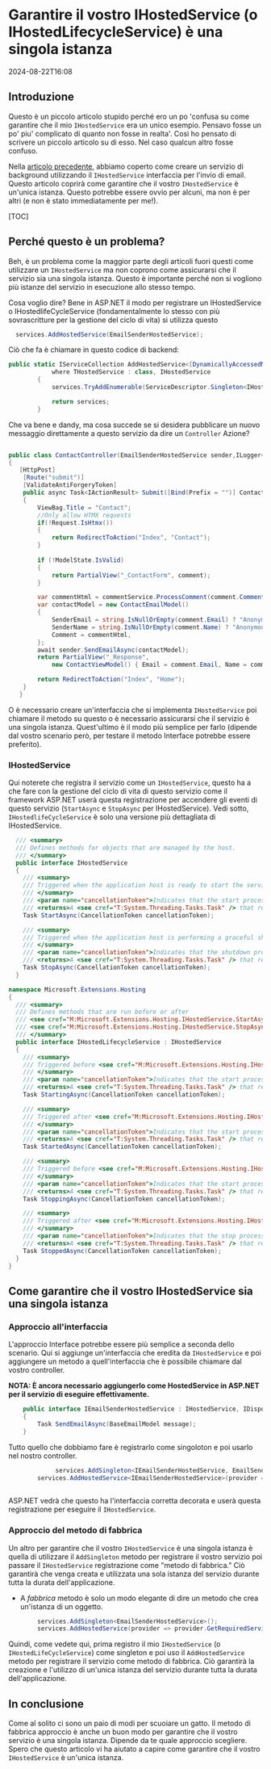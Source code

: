 # Garantire il vostro IHostedService (o IHostedLifecycleService) è una singola istanza

<!--category-- ASP.NET -->
<datetime class="hidden">2024-08-22T16:08</datetime>

## Introduzione

Questo è un piccolo articolo stupido perché ero un po 'confusa su come garantire che il mio `IHostedService` era un unico esempio. Pensavo fosse un po' piu' complicato di quanto non fosse in realta'. Così ho pensato di scrivere un piccolo articolo su di esso. Nel caso qualcun altro fosse confuso.

Nella [articolo precedente](/blog/addingasyncsendingforemails), abbiamo coperto come creare un servizio di background utilizzando il `IHostedService` interfaccia per l'invio di email. Questo articolo coprirà come garantire che il vostro `IHostedService` è un'unica istanza.
Questo potrebbe essere ovvio per alcuni, ma non è per altri (e non è stato immediatamente per me!).

[TOC]

## Perché questo è un problema?

Beh, è un problema come la maggior parte degli articoli fuori questi come utilizzare un `IHostedService` ma non coprono come assicurarsi che il servizio sia una singola istanza. Questo è importante perché non si vogliono più istanze del servizio in esecuzione allo stesso tempo.

Cosa voglio dire? Bene in ASP.NET il modo per registrare un IHostedService o IHostedlifeCycleService (fondamentalmente lo stesso con più sovrascritture per la gestione del ciclo di vita) si utilizza questo

```csharp
  services.AddHostedService(EmailSenderHostedService);
```

Ciò che fa è chiamare in questo codice di backend:

```csharp
public static IServiceCollection AddHostedService<[DynamicallyAccessedMembers(DynamicallyAccessedMemberTypes.PublicConstructors)] THostedService>(this IServiceCollection services)
            where THostedService : class, IHostedService
        {
            services.TryAddEnumerable(ServiceDescriptor.Singleton<IHostedService, THostedService>());

            return services;
        }

```

Che va bene e dandy, ma cosa succede se si desidera pubblicare un nuovo messaggio direttamente a questo servizio da dire un `Controller` Azione?

```csharp

public class ContactController(EmailSenderHostedService sender,ILogger<BaseController> logger) ...
{
   [HttpPost]
    [Route("submit")]
    [ValidateAntiForgeryToken]
    public async Task<IActionResult> Submit([Bind(Prefix = "")] ContactViewModel comment)
    {
        ViewBag.Title = "Contact";
        //Only allow HTMX requests
        if(!Request.IsHtmx())
        {
            return RedirectToAction("Index", "Contact");
        }
      
        if (!ModelState.IsValid)
        {
            return PartialView("_ContactForm", comment);
        }

        var commentHtml = commentService.ProcessComment(comment.Comment);
        var contactModel = new ContactEmailModel()
        {
            SenderEmail = string.IsNullOrEmpty(comment.Email) ? "Anonymous" : comment.Email,
            SenderName = string.IsNullOrEmpty(comment.Name) ? "Anonymous" : comment.Name,
            Comment = commentHtml,
        };
        await sender.SendEmailAsync(contactModel);
        return PartialView("_Response",
            new ContactViewModel() { Email = comment.Email, Name = comment.Name, Comment = commentHtml });

        return RedirectToAction("Index", "Home");
    }
   }
```

O è necessario creare un'interfaccia che si implementa `IHostedService` poi chiamare il metodo su questo o è necessario assicurarsi che il servizio è una singola istanza. Quest'ultimo è il modo più semplice per farlo (dipende dal vostro scenario però, per testare il metodo Interface potrebbe essere preferito).

### IHostedService

Qui noterete che registra il servizio come un `IHostedService`, questo ha a che fare con la gestione del ciclo di vita di questo servizio come il framework ASP.NET userà questa registrazione per accendere gli eventi di questo servizio (`StartAsync` e `StopAsync` per IHostedService). Vedi sotto, `IHostedlifeCycleService` è solo una versione più dettagliata di IHostedService.

```csharp
  /// <summary>
  /// Defines methods for objects that are managed by the host.
  /// </summary>
  public interface IHostedService
  {
    /// <summary>
    /// Triggered when the application host is ready to start the service.
    /// </summary>
    /// <param name="cancellationToken">Indicates that the start process has been aborted.</param>
    /// <returns>A <see cref="T:System.Threading.Tasks.Task" /> that represents the asynchronous Start operation.</returns>
    Task StartAsync(CancellationToken cancellationToken);

    /// <summary>
    /// Triggered when the application host is performing a graceful shutdown.
    /// </summary>
    /// <param name="cancellationToken">Indicates that the shutdown process should no longer be graceful.</param>
    /// <returns>A <see cref="T:System.Threading.Tasks.Task" /> that represents the asynchronous Stop operation.</returns>
    Task StopAsync(CancellationToken cancellationToken);
  }

namespace Microsoft.Extensions.Hosting
{
  /// <summary>
  /// Defines methods that are run before or after
  /// <see cref="M:Microsoft.Extensions.Hosting.IHostedService.StartAsync(System.Threading.CancellationToken)" /> and
  /// <see cref="M:Microsoft.Extensions.Hosting.IHostedService.StopAsync(System.Threading.CancellationToken)" />.
  /// </summary>
  public interface IHostedLifecycleService : IHostedService
  {
    /// <summary>
    /// Triggered before <see cref="M:Microsoft.Extensions.Hosting.IHostedService.StartAsync(System.Threading.CancellationToken)" />.
    /// </summary>
    /// <param name="cancellationToken">Indicates that the start process has been aborted.</param>
    /// <returns>A <see cref="T:System.Threading.Tasks.Task" /> that represents the asynchronous operation.</returns>
    Task StartingAsync(CancellationToken cancellationToken);

    /// <summary>
    /// Triggered after <see cref="M:Microsoft.Extensions.Hosting.IHostedService.StartAsync(System.Threading.CancellationToken)" />.
    /// </summary>
    /// <param name="cancellationToken">Indicates that the start process has been aborted.</param>
    /// <returns>A <see cref="T:System.Threading.Tasks.Task" /> that represents the asynchronous operation.</returns>
    Task StartedAsync(CancellationToken cancellationToken);

    /// <summary>
    /// Triggered before <see cref="M:Microsoft.Extensions.Hosting.IHostedService.StopAsync(System.Threading.CancellationToken)" />.
    /// </summary>
    /// <param name="cancellationToken">Indicates that the start process has been aborted.</param>
    /// <returns>A <see cref="T:System.Threading.Tasks.Task" /> that represents the asynchronous operation.</returns>
    Task StoppingAsync(CancellationToken cancellationToken);

    /// <summary>
    /// Triggered after <see cref="M:Microsoft.Extensions.Hosting.IHostedService.StopAsync(System.Threading.CancellationToken)" />.
    /// </summary>
    /// <param name="cancellationToken">Indicates that the stop process has been aborted.</param>
    /// <returns>A <see cref="T:System.Threading.Tasks.Task" /> that represents the asynchronous operation.</returns>
    Task StoppedAsync(CancellationToken cancellationToken);
  }
}
```

## Come garantire che il vostro IHostedService sia una singola istanza

### Approccio all'interfaccia

L'approccio Interface potrebbe essere più semplice a seconda dello scenario. Qui si aggiunge un'interfaccia che eredita da `IHostedService` e poi aggiungere un metodo a quell'interfaccia che è possibile chiamare dal vostro controller.

**NOTA: È ancora necessario aggiungerlo come HostedService in ASP.NET per il servizio di eseguire effettivamente.**

```csharp
    public interface IEmailSenderHostedService : IHostedService, IDisposable
    {
        Task SendEmailAsync(BaseEmailModel message);
    }
```

Tutto quello che dobbiamo fare è registrarlo come singoloton e poi usarlo nel nostro controller.

```csharp
             services.AddSingleton<IEmailSenderHostedService, EmailSenderHostedService>();
        services.AddHostedService<IEmailSenderHostedService>(provider => provider.GetRequiredService<IEmailSenderHostedService>());
        
```

ASP.NET vedrà che questo ha l'interfaccia corretta decorata e userà questa registrazione per eseguire il `IHostedService`.

### Approccio del metodo di fabbrica

Un altro per garantire che il vostro `IHostedService` è una singola istanza è quella di utilizzare il `AddSingleton` metodo per registrare il vostro servizio poi passare il `IHostedService` registrazione come "metodo di fabbrica." Ciò garantirà che venga creata e utilizzata una sola istanza del servizio durante tutta la durata dell'applicazione.

* A *fabbrica* metodo è solo un modo elegante di dire un metodo che crea un'istanza di un oggetto.

```csharp
        services.AddSingleton<EmailSenderHostedService>();
        services.AddHostedService(provider => provider.GetRequiredService<EmailSenderHostedService>());
```

Quindi, come vedete qui, prima registro il mio `IHostedService` (o `IHostedLifeCycleService`) come singleton e poi uso il `AddHostedService` metodo per registrare il servizio come metodo di fabbrica. Ciò garantirà la creazione e l'utilizzo di un'unica istanza del servizio durante tutta la durata dell'applicazione.

## In conclusione

Come al solito ci sono un paio di modi per scuoiare un gatto.  Il metodo di fabbrica approccio è anche un buon modo per garantire che il vostro servizio è una singola istanza. Dipende da te quale approccio scegliere. Spero che questo articolo vi ha aiutato a capire come garantire che il vostro `IHostedService` è un'unica istanza.